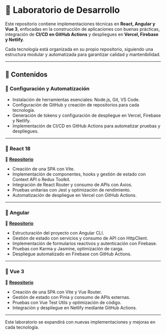 # 🚀 Laboratorio de Desarrollo  

Este repositorio contiene implementaciones técnicas en **React, Angular y Vue 3**, enfocadas en la construcción de aplicaciones con buenas prácticas, integración de **CI/CD en GitHub Actions** y despliegues en **Vercel, Firebase y Netlify**.  

Cada tecnología está organizada en su propio repositorio, siguiendo una estructura modular y automatizada para garantizar calidad y mantenibilidad.  

---

## 📂 Contenidos  

### 🔹 **Configuración y Automatización**  
- Instalación de herramientas esenciales: Node.js, Git, VS Code.  
- Configuración de GitHub y creación de repositorios para cada tecnología.  
- Generación de tokens y configuración de despliegue en Vercel, Firebase y Netlify.  
- Implementación de CI/CD en GitHub Actions para automatizar pruebas y despliegues.  

---

### 🔹 **React 18**  
📌 **[Repositorio](https://github.com/dangarbar/portfolio-react)**  

- Creación de una SPA con Vite.  
- Implementación de componentes, hooks y gestión de estado con Context API o Redux Toolkit.  
- Integración de React Router y consumo de APIs con Axios.  
- Pruebas unitarias con Jest y optimización de rendimiento.  
- Automatización de despliegue en Vercel con GitHub Actions.  

---

### 🔹 **Angular**  
📌 **[Repositorio](https://github.com/dangarbar/portfolio-angular)**  

- Estructuración del proyecto con Angular CLI.  
- Gestión de estado con servicios y consumo de API con HttpClient.  
- Implementación de formularios reactivos y autenticación con Firebase.  
- Pruebas con Karma y Jasmine, optimización de carga.  
- Despliegue automatizado en Firebase con GitHub Actions.  

---

### 🔹 **Vue 3**  
📌 **[Repositorio](https://github.com/dangarbar/portfolio-vue3)**  

- Creación de una SPA con Vite y Vue Router.  
- Gestión de estado con Pinia y consumo de APIs externas.  
- Pruebas con Vue Test Utils y optimización de código.  
- Integración y despliegue en Netlify mediante GitHub Actions.  

---

Este laboratorio se expandirá con nuevas implementaciones y mejoras en cada tecnología.  